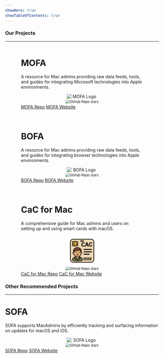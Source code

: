 ```yaml
---
showHero: true
showTableOfContents: true
---
```


### Our Projects

---

<div class="projects-container" style="display: flex; flex-wrap: wrap; justify-content: center; gap: 32px;">
  <div class="project-card" style="flex: 1 1 300px; max-width: 400px;">
    <h1>MOFA</h1>
    <p>A resource for Mac admins providing raw data feeds, tools, and guides for integrating Microsoft technologies into Apple environments.</p>
    <div style="text-align: center;">
      <img src="https://raw.githubusercontent.com/cocopuff2u/MOFA/main/.github/images/logo_Mofa_NoBackground.png" alt="MOFA Logo" style="width: 100px; display: block; margin: 0 auto;"/>
    </div>
    <div style="text-align: center;">
      <a href="https://github.com/cocopuff2u/mofa" target="_blank" style="text-decoration: none;">
        <img alt="GitHub Repo stars" src="https://img.shields.io/github/stars/cocopuff2u/mofa" style="transform: scale(0.8); display: inline-block;" />
      </a>
    </div>
    <div class="links">
      <a href="https://github.com/cocopuff2u/mofa" target="_blank">MOFA Repo</a>
      <a href="https://mofa.cocolabs.dev" target="_blank">MOFA Website</a>
    </div>
  </div>

  <div class="project-card" style="flex: 1 1 300px; max-width: 400px;">
    <h1>BOFA</h1>
    <p>A resource for Mac admins providing raw data feeds, tools, and guides for integrating browser technologies into Apple environments.</p>
    <div style="text-align: center;">
      <img src="https://raw.githubusercontent.com/cocopuff2u/BOFA/refs/heads/main/.github/images/bofa_logo.png" alt="BOFA Logo" style="width: 100px; display: block; margin: 0 auto;"/>
    </div>
    <div style="text-align: center;">
      <a href="https://github.com/cocopuff2u/bofa" target="_blank" style="text-decoration: none;">
        <img alt="GitHub Repo stars" src="https://img.shields.io/github/stars/cocopuff2u/bofa" style="transform: scale(0.8); display: inline-block;" />
      </a>
    </div>
    <div class="links">
      <a href="https://github.com/cocopuff2u/bofa" target="_blank">BOFA Repo</a>
      <a href="https://bofa.cocolabs.dev" target="_blank">BOFA Website</a>
    </div>
  </div>
</div>

<div style="display: flex; justify-content: center; margin-top: 32px;">
  <div class="project-card" style="max-width: 400px;">
    <h1>CaC for Mac</h1>
    <p>A comprehensive guide for Mac admins and users on setting up and using smart cards with macOS.</p>
    <div style="text-align: center;">
      <img src="https://raw.githubusercontent.com/cocopuff2u/CAC_FOR_MAC/refs/heads/main/.github/imgs/cacformac.png" alt="CaC for Mac Logo" style="width: 100px; display: block; margin: 0 auto;"/>
    </div>
    <div style="text-align: center;">
      <a href="https://github.com/cocopuff2u/CAC_FOR_MAC" target="_blank" style="text-decoration: none;">
        <img alt="GitHub Repo stars" src="https://img.shields.io/github/stars/cocopuff2u/CAC_FOR_MAC" style="transform: scale(0.8); display: inline-block;" />
      </a>
    </div>
    <div class="links">
      <a href="https://github.com/cocopuff2u/CAC_FOR_MAC" target="_blank">CaC for Mac Repo</a>
      <a href="https://cacformac.com" target="_blank">CaC for Mac Website</a>
    </div>
  </div>
</div>

### Other Recommended Projects

---

<div class="projects-container">
  <div class="project-card">
    <h1>SOFA</h1>
    <p>SOFA supports MacAdmins by efficiently tracking and surfacing information on updates for macOS and iOS.</p>
    <div style="text-align: center;">
      <img src="https://raw.githubusercontent.com/macadmins/sofa/refs/heads/main/images/custom_logo.png" alt="SOFA Logo" style="width: 100px; display: block; margin: 0 auto;"/>
    </div>
    <div style="text-align: center;">
      <a href="https://github.com/macadmins/sofa" target="_blank" style="text-decoration: none;">
        <img alt="GitHub Repo stars" src="https://img.shields.io/github/stars/macadmins/sofa" style="transform: scale(0.8); display: inline-block;" />
      </a>
    </div>
    <div class="links">
      <a href="https://github.com/macadmins/sofa" target="_blank">SOFA Repo</a>
      <a href="https://sofa.macadmins.io" target="_blank">SOFA Website</a>
    </div>
  </div>
</div>
